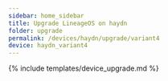 ```yaml
---
sidebar: home_sidebar
title: Upgrade LineageOS on haydn
folder: upgrade
permalink: /devices/haydn/upgrade/variant4
device: haydn_variant4
---
```

{% include templates/device_upgrade.md %}
